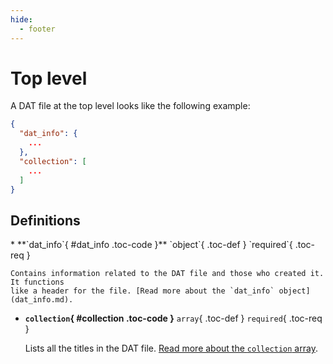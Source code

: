 ```yaml
---
hide:
  - footer
---
```


# Top level

A DAT file at the top level looks like the following example:

``` {.json .copy}
{
  "dat_info": {
    ...
  },
  "collection": [
    ...
  ]
}
```

## Definitions

<div class="definition-list" markdown>
* **`dat_info`{ #dat_info .toc-code }** `object`{ .toc-def } `required`{ .toc-req }

    Contains information related to the DAT file and those who created it. It functions
    like a header for the file. [Read more about the `dat_info` object](dat_info.md).

* **`collection`{ #collection .toc-code }** `array`{ .toc-def } `required`{ .toc-req }

    Lists all the titles in the DAT file.
    [Read more about the `collection` array](collection.md).
</div>
